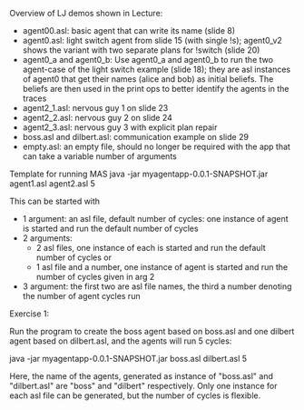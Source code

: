 Overview of LJ demos shown in Lecture:

* agent00.asl: basic agent that can write its name (slide 8)
* agent0.asl: light switch agent from slide 15 (with single !s); agent0_v2 shows the variant with two separate plans for !switch (slide 20)
* agent0_a and agent0_b: Use agent0_a and agent0_b to run the two agent-case of the light switch example (slide 18);  they are asl instances of agent0 that get their names (alice and bob) as initial beliefs. The beliefs are then used in the print ops to better identify  the agents in the traces
* agent2_1.asl: nervous guy 1 on slide 23
* agent2_2.asl: nervous guy 2 on slide 24
* agent2_3.asl: nervous guy 3 with explicit plan repair
* boss.asl and dilbert.asl: communication example on slide 29
* empty.asl: an empty file, should no longer be required with the app that can take a variable number of arguments

Template for running MAS
java -jar myagentapp-0.0.1-SNAPSHOT.jar agent1.asl agent2.asl 5

This can be started with
* 1 argument: an asl file, default number of cycles: one instance of agent is started and run the default number of cycles
* 2 arguments:
  * 2 asl files, one instance of each is started and run the default number of cycles or
  * 1 asl file and a number, one instance of agent is started and run the number of cycles given in arg 2
* 3 argument: the first two are asl file names, the third a number denoting the number of agent cycles run

Exercise 1:

Run the program to create the boss agent based on boss.asl and one dilbert agent based on dilbert.asl, and the agents will run 5 cycles:

java -jar myagentapp-0.0.1-SNAPSHOT.jar boss.asl dilbert.asl 5

Here, the name of the agents, generated as instance of "boss.asl" and "dilbert.asl" are "boss" and "dilbert" respectively.
Only one instance for each asl file can be generated, but the number of cycles is flexible.